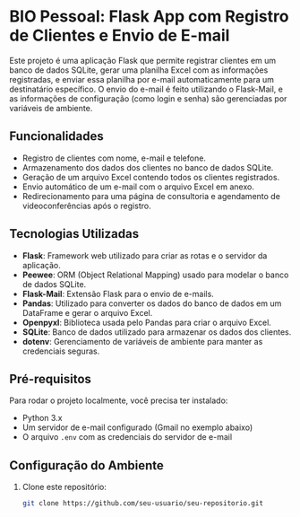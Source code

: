 # BIO Pessoal: Flask App com Registro de Clientes e Envio de E-mail

Este projeto é uma aplicação Flask que permite registrar clientes em um banco de dados SQLite, gerar uma planilha Excel com as informações registradas, e enviar essa planilha por e-mail automaticamente para um destinatário específico. O envio do e-mail é feito utilizando o Flask-Mail, e as informações de configuração (como login e senha) são gerenciadas por variáveis de ambiente.

## Funcionalidades

- Registro de clientes com nome, e-mail e telefone.
- Armazenamento dos dados dos clientes no banco de dados SQLite.
- Geração de um arquivo Excel contendo todos os clientes registrados.
- Envio automático de um e-mail com o arquivo Excel em anexo.
- Redirecionamento para uma página de consultoria e agendamento de videoconferências após o registro.

## Tecnologias Utilizadas

- **Flask**: Framework web utilizado para criar as rotas e o servidor da aplicação.
- **Peewee**: ORM (Object Relational Mapping) usado para modelar o banco de dados SQLite.
- **Flask-Mail**: Extensão Flask para o envio de e-mails.
- **Pandas**: Utilizado para converter os dados do banco de dados em um DataFrame e gerar o arquivo Excel.
- **Openpyxl**: Biblioteca usada pelo Pandas para criar o arquivo Excel.
- **SQLite**: Banco de dados utilizado para armazenar os dados dos clientes.
- **dotenv**: Gerenciamento de variáveis de ambiente para manter as credenciais seguras.

## Pré-requisitos

Para rodar o projeto localmente, você precisa ter instalado:

- Python 3.x
- Um servidor de e-mail configurado (Gmail no exemplo abaixo)
- O arquivo `.env` com as credenciais do servidor de e-mail

## Configuração do Ambiente

1. Clone este repositório:
   ```bash
   git clone https://github.com/seu-usuario/seu-repositorio.git
